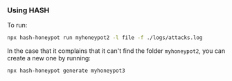 ### Using HASH

To run:

```bash
npx hash-honeypot run myhoneypot2 -l file -f ./logs/attacks.log
```

In the case that it complains that it can't find the folder `myhoneypot2`, you can create a new one by running:

```bash
npx hash-honeypot generate myhoneypot3
```
